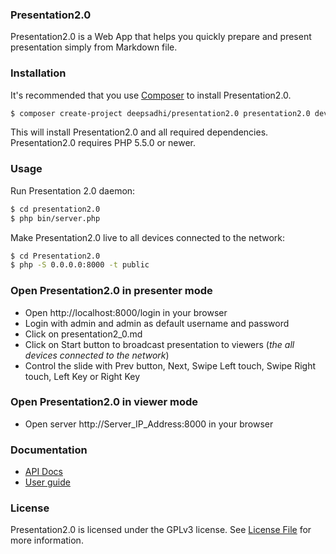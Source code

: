 ### Presentation2.0

Presentation2.0 is a Web App that helps you quickly prepare and present presentation simply from Markdown file.


### Installation

It's recommended that you use [Composer](https://getcomposer.org/) to install Presentation2.0.

```bash
$ composer create-project deepsadhi/presentation2.0 presentation2.0 dev-dev
```

This will install Presentation2.0 and all required dependencies. Presentation2.0 requires PHP 5.5.0 or newer.


### Usage

Run Presentation 2.0 daemon:
```bash
$ cd presentation2.0
$ php bin/server.php
```

Make Presentation2.0 live to all devices connected to the network:
```bash
$ cd Presentation2.0
$ php -S 0.0.0.0:8000 -t public
```


### Open Presentation2.0 in presenter mode

* Open http://localhost:8000/login in your browser
* Login with admin and admin as default username and password
* Click on presentation2_0.md
* Click on Start button to broadcast presentation to viewers (*the all devices connected to the network*)
* Control the slide with Prev button, Next, Swipe Left touch, Swipe Right touch, Left Key or Right Key


### Open Presentation2.0 in viewer mode

*  Open server http://Server_IP_Address:8000 in your browser


### Documentation

* [API Docs](http://bctians.com/presentation2.0/docs/)
* [User guide](https://github.com/deepsadhi/presentation2.0/blob/master/USER_GUIDE.md)


### License

Presentation2.0 is licensed under the GPLv3 license. See [License File](https://github.com/deepsadhi/presentation2.0/blob/master/LICENSE) for more information.
